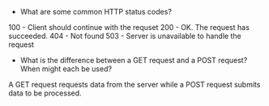 * What are some common HTTP status codes?

100 - Client should continue with the requset
200 - OK. The request has succeeded.
404 - Not found
503 - Server is unavailable to handle the request

* What is the difference between a GET request and a POST request? When might each be used?

A GET request requests data from the server while a POST request submits data to be processed.